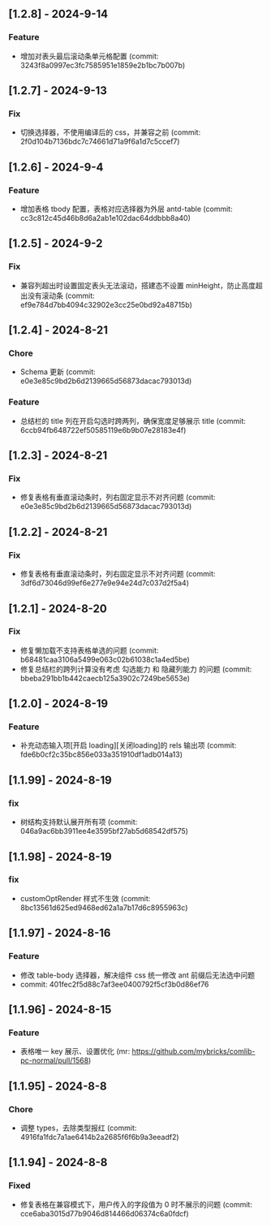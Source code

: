 ## [1.2.8] - 2024-9-14

### Feature

- 增加对表头最后滚动条单元格配置 (commit: 3243f8a0997ec3fc7585951e1859e2b1bc7b007b)

## [1.2.7] - 2024-9-13

### Fix

- 切换选择器，不使用编译后的 css，并兼容之前 (commit: 2f0d104b7136bdc7c74661d71a9f6a1d7c5ccef7)

## [1.2.6] - 2024-9-4

### Feature

- 增加表格 tbody 配置，表格对应选择器为外层 antd-table (commit: cc3c812c45d46b8d6a2ab1e102dac64ddbbb8a40)

## [1.2.5] - 2024-9-2

### Fix

- 兼容列超出时设置固定表头无法滚动，搭建态不设置 minHeight，防止高度超出没有滚动条 (commit: ef9e784d7bb4094c32902e3cc25e0bd92a48715b)

## [1.2.4] - 2024-8-21

### Chore

- Schema 更新 (commit: e0e3e85c9bd2b6d2139665d56873dacac793013d)

### Feature

- 总结栏的 title 列在开启勾选时跨两列，确保宽度足够展示 title (commit: 6ccb94fb648722ef50585119e6b9b07e28183e4f)

## [1.2.3] - 2024-8-21

### Fix

- 修复表格有垂直滚动条时，列右固定显示不对齐问题 (commit: e0e3e85c9bd2b6d2139665d56873dacac793013d)

## [1.2.2] - 2024-8-21

### Fix

- 修复表格有垂直滚动条时，列右固定显示不对齐问题 (commit: 3df6d73046d99ef6e277e9e94e24d7c037d2f5a4)

## [1.2.1] - 2024-8-20

### Fix

- 修复懒加载不支持表格单选的问题 (commit: b68481caa3106a5499e063c02b61038c1a4ed5be)
- 修复总结栏的跨列计算没有考虑 勾选能力 和 隐藏列能力 的问题 (commit: bbeba291bb1b442caecb125a3902c7249be5653e)

## [1.2.0] - 2024-8-19

### Feature

- 补充动态输入项[开启 loading][关闭loading]的 rels 输出项 (commit: fde6b0cf2c35bc856e033a351910df1adb014a13)

## [1.1.99] - 2024-8-19

### fix

- 树结构支持默认展开所有项 (commit: 046a9ac6bb3911ee4e3595bf27ab5d68542df575)

## [1.1.98] - 2024-8-19

### fix

- customOptRender 样式不生效 (commit: 8bc13561d625ed9468ed62a1a7b17d6c8955963c)

## [1.1.97] - 2024-8-16

### Feature

- 修改 table-body 选择器，解决组件 css 统一修改 ant 前缀后无法选中问题
- commit: 401fec2f5d88c7af3ee0400792f5cf3b0d86ef76

## [1.1.96] - 2024-8-15

### Feature

- 表格唯一 key 展示、设置优化 (mr: https://github.com/mybricks/comlib-pc-normal/pull/1568)

## [1.1.95] - 2024-8-8

### Chore

- 调整 types，去除类型报红 (commit: 4916fa1fdc7a1ae6414b2a2685f6f6b9a3eeadf2)

## [1.1.94] - 2024-8-8

### Fixed

- 修复表格在兼容模式下，用户传入的字段值为 0 时不展示的问题 (commit: cce6aba3015d77b9046d814466d06374c6a0fdcf)
